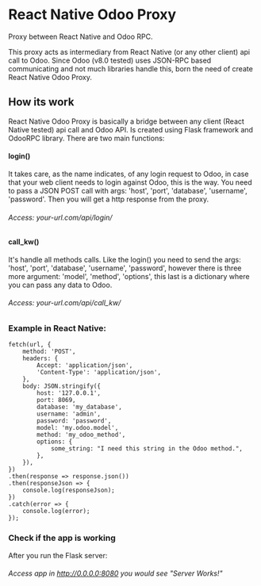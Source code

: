 # React Native Odoo Proxy
Proxy between React Native and Odoo RPC.

This proxy acts as intermediary from React Native (or any other client) api call to Odoo. 
Since Odoo (v8.0 tested) uses JSON-RPC based communicating and not much libraries handle this, 
born the need of create React Native Odoo Proxy. 

## How its work

React Native Odoo Proxy is basically a bridge between any client (React Native tested) api call and Odoo API. 
Is created using Flask framework and OdooRPC library. There are two main functions:

#### login()

It takes care, as the name indicates, of any login request to Odoo, in case that your web client needs to login against 
Odoo, this is the way. You need to pass a JSON POST call with args: 'host', 'port', 'database', 'username', 'password'. 
Then you will get a http response from the proxy.


###### Access: your-url.com/api/login/

#### call_kw()

It's handle all methods calls. Like the login() you need to send the args: 'host', 'port', 'database', 'username', 'password',
however there is three more argument: 'model', 'method', 'options', this last is a dictionary where you can pass any data
to Odoo.

###### Access: your-url.com/api/call_kw/

### Example in React Native:

```
fetch(url, {
    method: 'POST',
    headers: {
        Accept: 'application/json',
        'Content-Type': 'application/json',
    },
    body: JSON.stringify({
        host: '127.0.0.1',
        port: 8069,
        database: 'my_database',
        username: 'admin',
        password: 'password',
        model: 'my.odoo.model',
        method: 'my_odoo_method',
        options: {
            some_string: "I need this string in the Odoo method.",
        },
    }),
})
.then(response => response.json())
.then(responseJson => {
    console.log(responseJson);
})
.catch(error => {
    console.log(error);
});
```

### Check if the app is working

After you run the Flask server:
###### Access app in http://0.0.0.0:8080 you would see "Server Works!"
